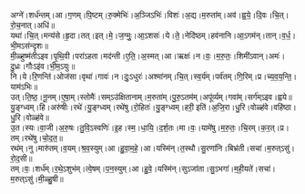 

  
अग्ने॑।शर्ध॑न्तम्।आ।ग॒णम्।पि॒ष्टम्।रु॒क्मेभिः॑।अ॒ञ्जिऽभिः॑।विशः॑।अ॒द्य।म॒रुता॑म्।अव॑।ह्व॒ये॒।दि॒वः।चि॒त्।रो॒च॒नात्।अधि॑॥  
यथा॑।चि॒त्।मन्य॑से।हृ॒दा।तत्।इत्।मे॒।ज॒ग्मुः॒।आ॒ऽशसः॑।ये।ते॒।नेदि॑ष्ठम्।हव॑नानि।आ॒ऽगम॑न्।तान्।व॒र्ध॒।भी॒मऽस॑न्दृशः॥  
मी॒ळ्हुष्म॑तीऽइव।पृ॒थि॒वी।परा॑ऽहता।मद॑न्ती।ए॒ति॒।अ॒स्मत्।आ।ऋक्षः॑।न।वः॒।म॒रु॒तः॒।शिमी॑ऽवान्।अमः॑।दु॒ध्रः।गौःऽइ॑व।भी॒म॒ऽयुः॥  
नि।ये।रि॒णन्ति॑।ओज॑सा।वृथा॑।गावः॑।न।दुः॒ऽधुरः॑।अश्मा॑नम्।चि॒त्।स्व॒र्य॑म्।पर्व॑तम्।गि॒रिम्।प्र।च्य॒व॒य॒न्ति॒।याम॑ऽभिः॥  
उत्।ति॒ष्ठ॒।नू॒नम्।ए॒षा॒म्।स्तोमैः॑।सम्ऽउ॑क्षितानाम्।म॒रुता॑म्।पु॒रु॒ऽतम॑म्।अपू॑र्व्यम्।गवा॑म्।सर्ग॑म्ऽइव।ह्वये॥  
यु॒ङ्ग्ध्वम्।हि।अरु॑षीः।रथे॑।यु॒ङ्ग्ध्वम्।रथे॑षु।रो॒हितः॑।यु॒ङ्ग्ध्वम्।हरी॒ इति॑।अ॒जि॒रा।धु॒रि।वोळ्ह॑वे।वहि॑ष्ठा।धु॒रि।वोळ्ह॑वे॥  
उ॒त।स्यः।वा॒जी।अ॒रु॒षः।तु॒वि॒ऽस्वणिः॑।इ॒ह।स्म॒।धा॒यि॒।द॒र्श॒तः।मा।वः॒।यामे॑षु।म॒रु॒तः॒।चि॒रम्।क॒र॒त्।प्र।तम्।रथे॑षु।चो॒द॒त॒॥  
रथ॑म्।नु।मारु॑तम्।व॒यम्।श्र॒व॒स्युम्।आ।हु॒वा॒म॒हे॒।आ।यस्मि॑न्।त॒स्थौ।सु॒रणा॑नि।बिभ्र॑ती।सचा॑।म॒रुत्ऽसु॑।रो॒द॒सी॥  
तम्।वः॒।शर्ध॑म्।र॒थे॒ऽशुभ॑म्।त्वे॒षम्।प॒न॒स्युम्।आ।हु॒वे॒।यस्मि॑न्।सुऽजा॑ता।सु॒ऽभगा॑।म॒ही॒यते॑।सचा॑।म॒रुत्ऽसु॑।मी॒ळ्हु॒षी॥  
